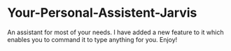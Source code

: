# Your-Personal-Assistent-Jarvis
An assistant for most of your needs. I have added a new feature to it which enables you to command it to type anything for you. Enjoy!
